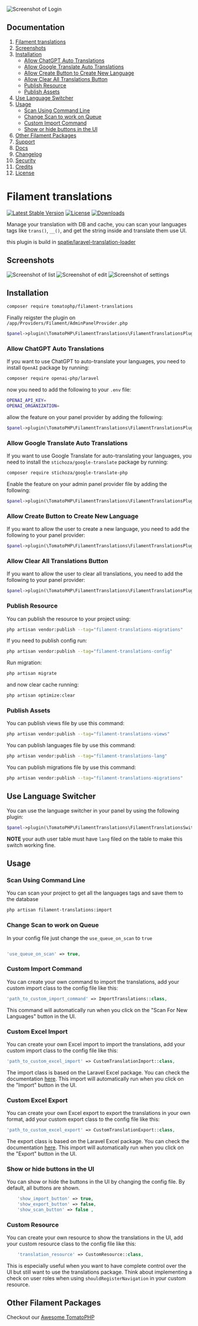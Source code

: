 ![Screenshot of Login](https://raw.githubusercontent.com/tomatophp/filament-translations/master/arts/3x1io-tomato-translations.jpg)

## Documentation

1. [Filament translations](#filament-translations)
2. [Screenshots](#screenshots)
3. [Installation](#installation)
    - [Allow ChatGPT Auto Translations](#allow-chatgpt-auto-translations)
    - [Allow Google Translate Auto Translations](#allow-google-translate-auto-translations)
    - [Allow Create Button to Create New Language](#allow-create-button-to-create-new-language)
    - [Allow Clear All Translations Button](#allow-clear-all-translations-button)
    - [Publish Resource](#publish-resource)
    - [Publish Assets](#publish-assets)
4. [Use Language Switcher](#use-language-switcher)
5. [Usage](#usage)
    - [Scan Using Command Line](#scan-using-command-line)
    - [Change Scan to work on Queue](#change-scan-to-work-on-queue)
    - [Custom Import Command](#custom-import-command)
    - [Show or hide buttons in the UI](#show-or-hide-buttons-in-the-ui)
6. [Other Filament Packages](#other-filament-packages)
7. [Support](#support)
8. [Docs](#docs)
9. [Changelog](#changelog)
10. [Security](#security)
11. [Credits](#credits)
12. [License](#license)

# Filament translations

[![Latest Stable Version](https://poser.pugx.org/tomatophp/filament-translations/version.svg)](https://packagist.org/packages/tomatophp/filament-translations)
[![License](https://poser.pugx.org/tomatophp/filament-translations/license.svg)](https://packagist.org/packages/tomatophp/filament-translations)
[![Downloads](https://poser.pugx.org/tomatophp/filament-translations/d/total.svg)](https://packagist.org/packages/tomatophp/filament-translations)

Manage your translation with DB and cache, you can scan your languages tags like `trans()`, `__()`, and get the string inside and translate them use UI.

this plugin is build in [spatie/laravel-translation-loader](https://github.com/spatie/laravel-translation-loader)

## Screenshots

![Screenshot of list](https://raw.githubusercontent.com/tomatophp/filament-translations/master/arts/list-view.png)
![Screenshot of edit](https://raw.githubusercontent.com/tomatophp/filament-translations/master/arts/edit-view.png)
![Screenshot of settings](https://raw.githubusercontent.com/tomatophp/filament-translations/master/arts/setting-view.png)

## Installation

```bash
composer require tomatophp/filament-translations
```

Finally reigster the plugin on `/app/Providers/Filament/AdminPanelProvider.php`

```php
$panel->plugin(\TomatoPHP\FilamentTranslations\FilamentTranslationsPlugin::make())
```


### Allow ChatGPT Auto Translations

If you want to use ChatGPT to auto-translate your languages, you need to install `OpenAI` package by running:

```bash
composer require openai-php/laravel
```

now you need to add the following to your `.env` file:

```bash
OPENAI_API_KEY=
OPENAI_ORGANIZATION=
```

allow the feature on your panel provider by adding the following:

```php
$panel->plugin(\TomatoPHP\FilamentTranslations\FilamentTranslationsPlugin::make()->allowGPTScan())
```


### Allow Google Translate Auto Translations

If you want to use Google Translate for auto-translating your languages, you need to install the `stichoza/google-translate` package by running:

```bash
composer require stichoza/google-translate-php
```

Enable the feature on your admin panel provider file by adding the following:

```php
$panel->plugin(\TomatoPHP\FilamentTranslations\FilamentTranslationsPlugin::make()->allowGoogleTranslateScan())
```

### Allow Create Button to Create New Language

If you want to allow the user to create a new language, you need to add the following to your panel provider:

```php
$panel->plugin(\TomatoPHP\FilamentTranslations\FilamentTranslationsPlugin::make()->allowCreate())
```

### Allow Clear All Translations Button

If you want to allow the user to clear all translations, you need to add the following to your panel provider:

```php
$panel->plugin(\TomatoPHP\FilamentTranslations\FilamentTranslationsPlugin::make()->allowClearTranslations())
```

### Publish Resource

You can publish the resource to your project using:

```bash
php artisan vendor:publish --tag="filament-translations-migrations"
```

If you need to publish config run:

```bash
php artisan vendor:publish --tag="filament-translations-config"
```

Run migration:

```bash
php artisan migrate
```

and now clear cache running:

```bash
php artisan optimize:clear
```

### Publish Assets

You can publish views file by use this command:

```bash
php artisan vendor:publish --tag="filament-translations-views"
```

You can publish languages file by use this command:

```bash
php artisan vendor:publish --tag="filament-translations-lang"
```

You can publish migrations file by use this command:

```bash
php artisan vendor:publish --tag="filament-translations-migrations"
```

## Use Language Switcher

You can use the language switcher in your panel by using the following plugin:

```php
$panel->plugin(\TomatoPHP\FilamentTranslations\FilamentTranslationsSwitcherPlugin::make())
```

**NOTE** your auth user table must have `lang` filed on the table to make this switch working fine.

## Usage

### Scan Using Command Line

You can scan your project to get all the languages tags and save them to the database

```bash
php artisan filament-translations:import
```

### Change Scan to work on Queue

In your config file just change the `use_queue_on_scan` to `true`

```php

'use_queue_on_scan' => true,

```

### Custom Import Command

You can create your own command to import the translations, add your custom import class to the config file like this:

```php
'path_to_custom_import_command' => ImportTranslations::class,
```

This command will automatically run when you click on the "Scan For New Languages" button in the UI.

### Custom Excel Import

You can create your own Excel import to import the translations, add your custom import class to the config file like this:

```php
'path_to_custom_excel_import' => CustomTranslationImport::class,
```

The import class is based on the Laravel Excel package.
You can check the documentation [here](https://docs.laravel-excel.com/3.1/imports/).
This import will automatically run when you click on the "Import" button in the UI.

### Custom Excel Export

You can create your own Excel export to export the translations in your own format, add your custom export class to the config file like this:

```php
'path_to_custom_excel_export' => CustomTranslationExport::class,
```

The export class is based on the Laravel Excel package.
You can check the documentation [here](https://docs.laravel-excel.com/3.1/imports/).
This import will automatically run when you click on the "Export" button in the UI.

### Show or hide buttons in the UI

You can show or hide the buttons in the UI by changing the config file. By default, all buttons are shown.

```php
    'show_import_button' => true,
    'show_export_button' => false,
    'show_scan_button' => false ,
```

### Custom Resource

You can create your own resource to show the translations in the UI, add your custom resource class to the config file like this:

```php
    'translation_resource' => CustomResource::class,
```

This is especially useful when you want to have complete control over the UI but still want to use the translations package. Think about implementing a check on user roles when using `shouldRegisterNavigation` in your custom resource.

## Other Filament Packages

Checkout our [Awesome TomatoPHP](https://github.com/tomatophp/awesome)
